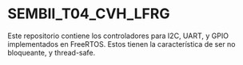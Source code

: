 # SEMBII_T04_CVH_LFRG
Este repositorio contiene los controladores para I2C, UART, y GPIO implementados en FreeRTOS. Estos tienen la característica de ser no bloqueante, y thread-safe.
